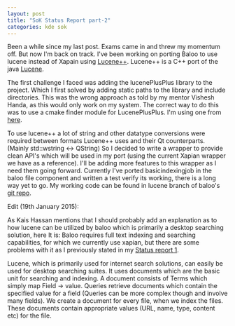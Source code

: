 ```yaml
---
layout: post
title: "SoK Status Report part-2"
categories: kde sok
---
```

Been a while since my last post. Exams came in and threw my momentum off. But now I'm back on track.
I've been working on porting Baloo to use lucene instead of Xapain using [Lucene++](https://github.com/luceneplusplus/LucenePlusPlus).
Lucene++ is a C++ port of the java [Lucene](http://lucene.apache.org/).

The first challenge I faced was adding the lucenePlusPlus library to the project. Which I first solved by adding static paths to the library and include directories. This was the wrong approach as told by my mentor Vishesh Handa, as this would only work on my system. The correct way to do this was to use a cmake finder module for LucenePlusPlus. I'm using one from [here](https://github.com/emjotde/lucenept/blob/master/cmake/FindLucenePlusPlus.cmake).

To use lucene++ a lot of string and other datatype conversions were required between formats Lucene++ uses and their Qt counterparts. (Mainly std::wstring <-> QString) So I decided to write a wrapper to provide clean API's which will be used in my port (using the current Xapian wrapper we have as a reference). I'll be adding more features to this wrapper as I need them going forward. Currently I've ported basicindexingjob in the baloo file component and written a test verify its working, there is a long way yet to go. My working code can be found in lucene branch of baloo's [git repo](http://quickgit.kde.org/?p=baloo.git&a=shortlog&h=694548c7248eb7e03d963225d54ef78fa12f5602).

Edit (19th January 2015):

As Kais Hassan mentions that I should probably add an explanation as to how lucene can be utilized by baloo which is primarily
a desktop searching solution, here It is:
Baloo requires full text indexing and searching capabilities, for which we currently use xapian, but there are some problems with it as I previously stated in my [Status report 1](http://pinak.github.io/kde/sok/2014/11/29/SoK-Status-Report-part-1.html).


Lucene, which is primarily used for internet search solutions, can easily be used for desktop searching suites.
It uses documents which are the basic unit for searching and indexing. A document consists of Terms which simply map
Field -> value. Queries retrieve documents which contain the specified value for a field (Queries can be more complex
though and involve many fields). We create a document for every file, when we index the files.
These documents contain appropriate values (URL, name, type, content etc) for the file.
